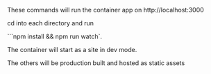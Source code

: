 These commands will run the container app on http://localhost:3000

cd into each directory and run

```npm install && npm run watch`.

The container will start as a site in dev mode.

The others will be production built and hosted as static assets
